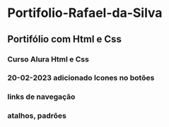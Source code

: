 # Portifolio-Rafael-da-Silva
## Portifólio com Html e Css
### Curso Alura Html e Css 
### 20-02-2023 adicionado Icones no botões
### links de navegação
### atalhos, padrões
